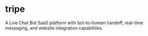 # tripe
A Live Chat Bot SaaS platform with bot-to-human handoff, real-time messaging, and website integration capabilities.

